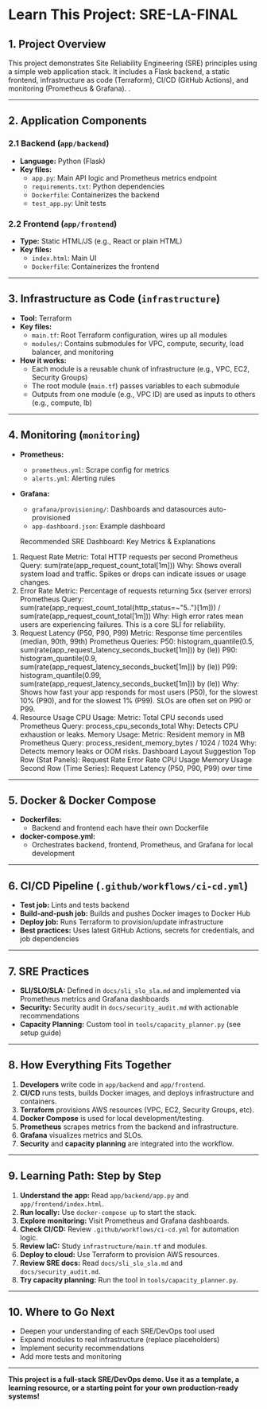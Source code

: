 # Learn This Project: SRE-LA-FINAL

## 1. Project Overview
This project demonstrates Site Reliability Engineering (SRE) principles using a simple web application stack. It includes a Flask backend, a static frontend, infrastructure as code (Terraform), CI/CD (GitHub Actions), and monitoring (Prometheus & Grafana).
.

---

## 2. Application Components

### 2.1 Backend (`app/backend`)
- **Language:** Python (Flask)
- **Key files:**
  - `app.py`: Main API logic and Prometheus metrics endpoint
  - `requirements.txt`: Python dependencies
  - `Dockerfile`: Containerizes the backend
  - `test_app.py`: Unit tests

### 2.2 Frontend (`app/frontend`)
- **Type:** Static HTML/JS (e.g., React or plain HTML)
- **Key files:**
  - `index.html`: Main UI
  - `Dockerfile`: Containerizes the frontend

---

## 3. Infrastructure as Code (`infrastructure`)
- **Tool:** Terraform
- **Key files:**
  - `main.tf`: Root Terraform configuration, wires up all modules
  - `modules/`: Contains submodules for VPC, compute, security, load balancer, and monitoring
- **How it works:**
  - Each module is a reusable chunk of infrastructure (e.g., VPC, EC2, Security Groups)
  - The root module (`main.tf`) passes variables to each submodule
  - Outputs from one module (e.g., VPC ID) are used as inputs to others (e.g., compute, lb)

---

## 4. Monitoring (`monitoring`)
- **Prometheus:**
  - `prometheus.yml`: Scrape config for metrics
  - `alerts.yml`: Alerting rules
- **Grafana:**
  - `grafana/provisioning/`: Dashboards and datasources auto-provisioned
  - `app-dashboard.json`: Example dashboard

  Recommended SRE Dashboard: Key Metrics & Explanations
1. Request Rate
Metric: Total HTTP requests per second
Prometheus Query:
sum(rate(app_request_count_total[1m]))
Why: Shows overall system load and traffic. Spikes or drops can indicate issues or usage changes.
2. Error Rate
Metric: Percentage of requests returning 5xx (server errors)
Prometheus Query:
sum(rate(app_request_count_total{http_status=~"5.."}[1m])) / sum(rate(app_request_count_total[1m]))
Why: High error rates mean users are experiencing failures. This is a core SLI for reliability.
3. Request Latency (P50, P90, P99)
Metric: Response time percentiles (median, 90th, 99th)
Prometheus Queries:
P50: histogram_quantile(0.5, sum(rate(app_request_latency_seconds_bucket[1m])) by (le))
P90: histogram_quantile(0.9, sum(rate(app_request_latency_seconds_bucket[1m])) by (le))
P99: histogram_quantile(0.99, sum(rate(app_request_latency_seconds_bucket[1m])) by (le))
Why: Shows how fast your app responds for most users (P50), for the slowest 10% (P90), and for the slowest 1% (P99). SLOs are often set on P90 or P99.
4. Resource Usage
CPU Usage:
Metric: Total CPU seconds used
Prometheus Query: process_cpu_seconds_total
Why: Detects CPU exhaustion or leaks.
Memory Usage:
Metric: Resident memory in MB
Prometheus Query: process_resident_memory_bytes / 1024 / 1024
Why: Detects memory leaks or OOM risks.
Dashboard Layout Suggestion
Top Row (Stat Panels):
Request Rate
Error Rate
CPU Usage
Memory Usage
Second Row (Time Series):
Request Latency (P50, P90, P99) over time

---

## 5. Docker & Docker Compose
- **Dockerfiles:**
  - Backend and frontend each have their own Dockerfile
- **docker-compose.yml:**
  - Orchestrates backend, frontend, Prometheus, and Grafana for local development

---

## 6. CI/CD Pipeline (`.github/workflows/ci-cd.yml`)
- **Test job:** Lints and tests backend
- **Build-and-push job:** Builds and pushes Docker images to Docker Hub
- **Deploy job:** Runs Terraform to provision/update infrastructure
- **Best practices:** Uses latest GitHub Actions, secrets for credentials, and job dependencies

---

## 7. SRE Practices
- **SLI/SLO/SLA:** Defined in `docs/sli_slo_sla.md` and implemented via Prometheus metrics and Grafana dashboards
- **Security:** Security audit in `docs/security_audit.md` with actionable recommendations
- **Capacity Planning:** Custom tool in `tools/capacity_planner.py` (see setup guide)

---

## 8. How Everything Fits Together
1. **Developers** write code in `app/backend` and `app/frontend`.
2. **CI/CD** runs tests, builds Docker images, and deploys infrastructure and containers.
3. **Terraform** provisions AWS resources (VPC, EC2, Security Groups, etc).
4. **Docker Compose** is used for local development/testing.
5. **Prometheus** scrapes metrics from the backend and infrastructure.
6. **Grafana** visualizes metrics and SLOs.
7. **Security** and **capacity planning** are integrated into the workflow.

---

## 9. Learning Path: Step by Step
1. **Understand the app:** Read `app/backend/app.py` and `app/frontend/index.html`.
2. **Run locally:** Use `docker-compose up` to start the stack.
3. **Explore monitoring:** Visit Prometheus and Grafana dashboards.
4. **Check CI/CD:** Review `.github/workflows/ci-cd.yml` for automation logic.
5. **Review IaC:** Study `infrastructure/main.tf` and modules.
6. **Deploy to cloud:** Use Terraform to provision AWS resources.
7. **Review SRE docs:** Read `docs/sli_slo_sla.md` and `docs/security_audit.md`.
8. **Try capacity planning:** Run the tool in `tools/capacity_planner.py`.

---

## 10. Where to Go Next
- Deepen your understanding of each SRE/DevOps tool used
- Expand modules to real infrastructure (replace placeholders)
- Implement security recommendations
- Add more tests and monitoring

---

**This project is a full-stack SRE/DevOps demo. Use it as a template, a learning resource, or a starting point for your own production-ready systems!** 